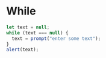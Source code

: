 # While

```js
let text = null;
while (text === null) {
  text = prompt("enter some text");
}
alert(text);
```
